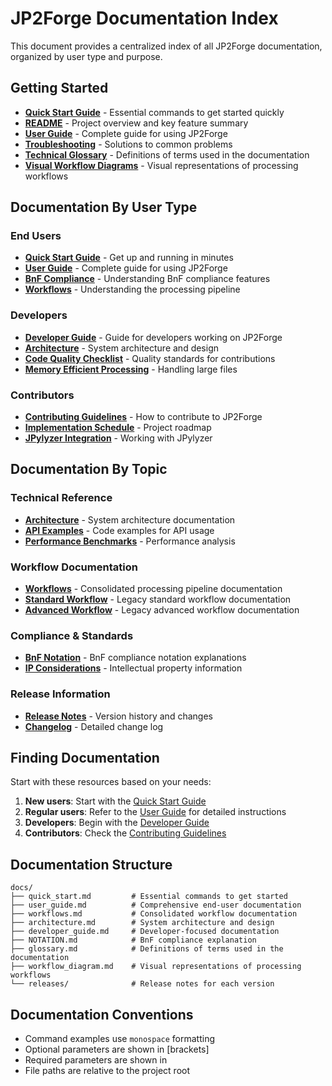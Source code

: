 # JP2Forge Documentation Index

This document provides a centralized index of all JP2Forge documentation, organized by user type and purpose.

## Getting Started

- **[Quick Start Guide](quick_start.md)** - Essential commands to get started quickly
- **[README](../README.md)** - Project overview and key feature summary
- **[User Guide](user_guide.md)** - Complete guide for using JP2Forge
- **[Troubleshooting](user_guide.md#11-troubleshooting)** - Solutions to common problems
- **[Technical Glossary](glossary.md)** - Definitions of terms used in the documentation
- **[Visual Workflow Diagrams](workflow_diagram.md)** - Visual representations of processing workflows

## Documentation By User Type

### End Users
- **[Quick Start Guide](quick_start.md)** - Get up and running in minutes
- **[User Guide](user_guide.md)** - Complete guide for using JP2Forge
- **[BnF Compliance](NOTATION.md)** - Understanding BnF compliance features
- **[Workflows](workflows.md)** - Understanding the processing pipeline

### Developers
- **[Developer Guide](developer_guide.md)** - Guide for developers working on JP2Forge
- **[Architecture](architecture.md)** - System architecture and design
- **[Code Quality Checklist](code_quality_checklist.md)** - Quality standards for contributions
- **[Memory Efficient Processing](memory_efficient_processing.md)** - Handling large files

### Contributors
- **[Contributing Guidelines](../CONTRIBUTING.md)** - How to contribute to JP2Forge
- **[Implementation Schedule](implementation_schedule.md)** - Project roadmap
- **[JPylyzer Integration](jpylyzer_integration.md)** - Working with JPylyzer

## Documentation By Topic

### Technical Reference
- **[Architecture](architecture.md)** - System architecture documentation
- **[API Examples](../examples/README.md)** - Code examples for API usage
- **[Performance Benchmarks](performance_benchmarks.md)** - Performance analysis

### Workflow Documentation
- **[Workflows](workflows.md)** - Consolidated processing pipeline documentation
- **[Standard Workflow](jp2forge-workflow-standard.md)** - Legacy standard workflow documentation
- **[Advanced Workflow](jp2forge-workflow-advanced.md)** - Legacy advanced workflow documentation

### Compliance & Standards
- **[BnF Notation](NOTATION.md)** - BnF compliance notation explanations
- **[IP Considerations](IP_CONSIDERATIONS.md)** - Intellectual property information

### Release Information
- **[Release Notes](releases/index.md)** - Version history and changes
- **[Changelog](../CHANGELOG.md)** - Detailed change log

## Finding Documentation

Start with these resources based on your needs:

1. **New users**: Start with the [Quick Start Guide](quick_start.md)
2. **Regular users**: Refer to the [User Guide](user_guide.md) for detailed instructions
3. **Developers**: Begin with the [Developer Guide](developer_guide.md)
4. **Contributors**: Check the [Contributing Guidelines](../CONTRIBUTING.md)

## Documentation Structure

```
docs/
├── quick_start.md         # Essential commands to get started
├── user_guide.md          # Comprehensive end-user documentation
├── workflows.md           # Consolidated workflow documentation
├── architecture.md        # System architecture and design  
├── developer_guide.md     # Developer-focused documentation
├── NOTATION.md            # BnF compliance explanation
├── glossary.md            # Definitions of terms used in the documentation
├── workflow_diagram.md    # Visual representations of processing workflows
└── releases/              # Release notes for each version
```

## Documentation Conventions

- Command examples use `monospace` formatting
- Optional parameters are shown in [brackets]
- Required parameters are shown in <angle brackets>
- File paths are relative to the project root